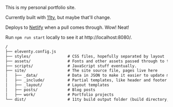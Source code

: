 This is my personal portfolio site.

Currently built with [11ty](https://www.11ty.dev/), but maybe that'll change.

Deploys to [Netlify](https://www.netlify.com/) when a pull comes through. Wow! Neat!

Run `npm run start` locally to see it at http://localhost:8080/.

```txt
/
├── eleventy.config.js
├── styles/                # CSS files, hopefully separated by layout
├── assets/                # Fonts and other assets passed through to the build
├── scripts/               # JavaScript stuff eventually.
├── site/                  # The site source file, pages live here
│   ├── _data/             # Data in JSON to make it easier to update meta stuff
│   ├── _include/          # Partial templates, like header and footer
│   ├── _layout/           # Layout templates
│   ├── posts/             # Blog posts
│   ├── work/              # Portfolio projects
└── dist/                  # 11ty build output folder (build directory, created by 11ty)
```
